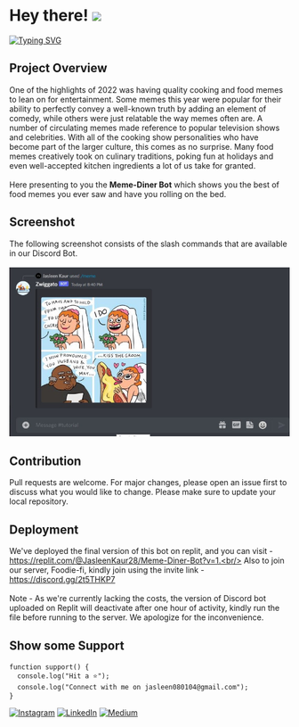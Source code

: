 # Hey there! <img src="https://raw.githubusercontent.com/MartinHeinz/MartinHeinz/master/wave.gif" width="30px">

[![Typing SVG](https://readme-typing-svg.herokuapp.com?font=Fira+Code&weight=600&size=21&pause=1000&color=0812DCE6&center=true&width=435&lines=Meme+Diner+Discord+Bot)](https://git.io/typing-svg)

## Project Overview
One of the highlights of 2022 was having quality cooking and food memes to lean on for entertainment. Some memes this year were popular for their ability to perfectly convey a well-known truth by adding an element of comedy, while others were just relatable the way memes often are. A number of circulating memes made reference to popular television shows and celebrities. With all of the cooking show personalities who have become part of the larger culture, this comes as no surprise. Many food memes creatively took on culinary traditions, poking fun at holidays and even well-accepted kitchen ingredients a lot of us take for granted.
<br/><br/>
Here presenting to you the **Meme-Diner Bot** which shows you the best of food memes you ever saw and have you rolling on the bed.

## Screenshot
The following screenshot consists of the slash commands that are available in our Discord Bot. <br/><br/>
![alt text](https://github.com/Jasleen8801/Meme-Diner-Bot/blob/main/command.jpg?raw=true)

## Contribution
Pull requests are welcome. For major changes, please open an issue first to discuss what you would like to change.
Please make sure to update your local repository.

## Deployment
We've deployed the final version of this bot on replit, and you can visit - https://replit.com/@JasleenKaur28/Meme-Diner-Bot?v=1.<br/>
Also to join our server, Foodie-fi, kindly join using the invite link - https://discord.gg/2t5THKP7<br/><br/>
Note - As we're currently lacking the costs, the version of Discord bot uploaded on Replit will deactivate after one hour of activity, kindly run the file before running to the server. We apologize for the inconvenience.

## Show some Support
```
function support() {
  console.log("Hit a ⭐");
  console.log("Connect with me on jasleen080104@gmail.com");
}
```
[![Instagram](https://img.shields.io/badge/Instagram-%23E4405F.svg?logo=Instagram&logoColor=white)](https://instagram.com/Jasleen88801) 
[![LinkedIn](https://img.shields.io/badge/LinkedIn-%230077B5.svg?logo=linkedin&logoColor=white)](https://www.linkedin.com/in/jasleen-kaur-9a27b821a/) 
[![Medium](https://img.shields.io/badge/Medium-12100E?logo=medium&logoColor=white)](https://medium.com/@jkaur1_be21) 
